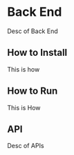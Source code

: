# Back End

Desc of Back End

## How to  Install

This is how

## How to Run

This is How

## API

Desc of APIs

